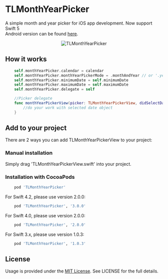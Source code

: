 # TLMonthYearPicker
A simple month and year picker for iOS app development. Now support Swift 5</br>
Android version can be found [here](https://github.com/minhnn2607/TLMonthYearPicker).

<p align="center">
 <img src="https://github.com/lee5783/TLMonthYearPicker/raw/master/demo.gif" alt="TLMonthYearPicker"/>
</p>

## How it works

```swift
    self.monthYearPicker.calendar = calendar
    self.monthYearPicker.monthYearPickerMode = .monthAndYear // or '.year'
    self.monthYearPicker.minimumDate = self.minimumDate
    self.monthYearPicker.maximumDate = self.maximumDate
    self.monthYearPicker.delegate = self

    //Picker delegate
    func monthYearPickerView(picker: TLMonthYearPickerView, didSelectDate date: Date) {
        //do your work with selected date object
    }
```

## Add to your project

There are 2 ways you can add TLMonthYearPickerView to your project:

### Manual installation

Simply drag 'TLMonthYearPickerView.swift' into your project.

### Installation with CocoaPods
```ruby
    pod 'TLMonthYearPicker'
```
For Swift 4.2, please use version 2.0.0:
```ruby
    pod 'TLMonthYearPicker', '3.0.0'
```
For Swift 4.0, please use version 2.0.0:
```ruby
    pod 'TLMonthYearPicker', '2.0.0'
```
For Swift 3.x, please use version 1.0.3:
```ruby
    pod 'TLMonthYearPicker', '1.0.3'
```
## License
Usage is provided under the [MIT License](http://opensource.org/licenses/mit-license.php). See LICENSE for the full details.
